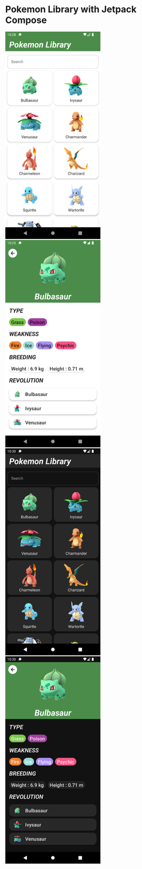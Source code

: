 # Pokemon Library with Jetpack Compose

<img src="docs/screenshot1.png" width=300>
<img src="docs/screenshot2.png" width=300>
<img src="docs/screenshot3.png" width=300>
<img src="docs/screenshot4.png" width=300>
